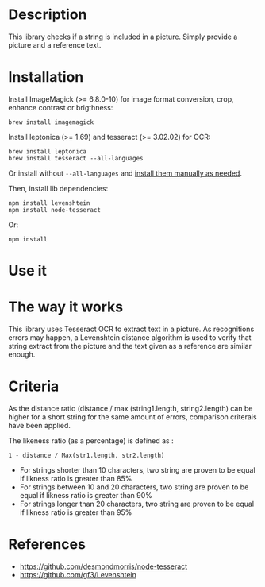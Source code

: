 # Description

This library checks if a string is included in a picture.
Simply provide a picture and a reference text.

# Installation

Install ImageMagick (>= 6.8.0-10) for image format conversion, crop, enhance contrast or brigthness:

    brew install imagemagick

Install leptonica (>= 1.69) and tesseract (>= 3.02.02) for OCR:

    brew install leptonica
    brew install tesseract --all-languages

Or install without `--all-languages` and [install them manually as needed](http://blog.philippklaus.de/2011/01/chinese-ocr/).

Then, install lib dependencies:

    npm install levenshtein
    npm install node-tesseract

Or:

    npm install

# Use it



# The way it works

This library uses Tesseract OCR to extract text in a picture. As recognitions errors may happen, a Levenshtein distance algorithm is used to verify that string extract from the picture and the text given as a reference are similar enough.

# Criteria

As the distance ratio (distance / max (string1.length, string2.length) can be higher for a short string for the same amount of errors, comparison criterais have been applied.

The likeness ratio (as a percentage) is defined as :

    1 - distance / Max(str1.length, str2.length)

* For strings shorter than 10 characters, two string are proven to be equal if likness ratio is greater than 85%
* For strings between 10 and 20 characters, two string are proven to be equal if likness ratio is greater than 90%
* For strings longer than 20 characters, two string are proven to be equal if likness ratio is greater than 95%

# References

* https://github.com/desmondmorris/node-tesseract
* https://github.com/gf3/Levenshtein









